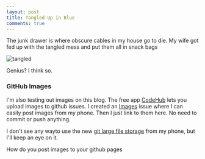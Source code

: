 ```yaml
---
layout: post
title: Tangled Up in Blue
comments: true
---
```

The junk drawer is where obscure cables in my house go to die. My wife got fed up with the tangled mess and put them all in snack bags

![tangled](https://camo.githubusercontent.com/5f8815e0ad039fdd216f2a7d1ad9ad20f15a94ce/687474703a2f2f692e696d6775722e636f6d2f686e79775752422e6a7067)

Genius? I think so. 

### GitHub Images
I'm also testing out images on this blog. The free app [CodeHub](https://itunes.apple.com/us/app/codehub-a-client-for-github/id707173885?mt=8) lets you upload images to github issues. I created an [Images](https://github.com/josephgardner/josephgardner.github.io/issues/1) issue where I can easily post images from my phone. Then I just link to them here. No need to commit or push anything. 

I don't see any wayto use the new [git large file storage](https://github.com/blog/1986-announcing-git-large-file-storage-lfs) from my phone, but I'll keep an eye on it. 

How do you post images to your github pages